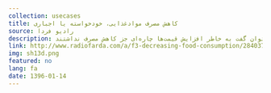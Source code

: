 ```yaml
---
collection: usecases
title: کاهش مصرف موادغذایی، خودخواسته یا اجباری
source: رادیو فردا 
description: داده‌های منتشر شده از طرف مراجع رسمی آماری نشان می‌دهد خانوارهای ساکن در مناطق شهری مقدار مصرف انواع خوراکی‌ها، آشامیدنی‌ها و دخانیات را طی یک دهه اخیر نزدیک به ۲۰ درصد کاهش داده‌اند. این در حالی است که طی این مدت سهم هزینه‌ای که خانوارها برای «خوراکی‌ها، آشامیدنی‌ها و دخانیات» صرف کرده‌اند تغییر چندانی نکرده است. به بیانی کاهش مصرف از یک سو و ثبات نسبی هزینه از سوی دیگر نشان می‌دهد که خانوارهای شهری ترجیح داده‌اند به جای صرف هزینه بیشتر برای ثابت نگه داشتن اندازه سبد موادغذایی، مصرف آن را کاهش دهند. شاید هم بتوان گفت به خاطر افزایش قیمت‌ها چاره‌ای جز کاهش مصرف نداشتند.
link: http://www.radiofarda.com/a/f3-decreasing-food-consumption/28403768.html
img: sh13d.png
featured: no
lang: fa
date: 1396-01-14
---
```

